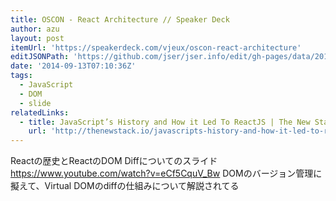 ```yaml
---
title: OSCON - React Architecture // Speaker Deck
author: azu
layout: post
itemUrl: 'https://speakerdeck.com/vjeux/oscon-react-architecture'
editJSONPath: 'https://github.com/jser/jser.info/edit/gh-pages/data/2014/09/index.json'
date: '2014-09-13T07:10:36Z'
tags:
  - JavaScript
  - DOM
  - slide
relatedLinks:
  - title: JavaScript’s History and How it Led To ReactJS | The New Stack
    url: 'http://thenewstack.io/javascripts-history-and-how-it-led-to-reactjs/'
---
```

Reactの歴史とReactのDOM Diffについてのスライド
https://www.youtube.com/watch?v=eCf5CquV_Bw
DOMのバージョン管理に擬えて、Virtual DOMのdiffの仕組みについて解説されてる
